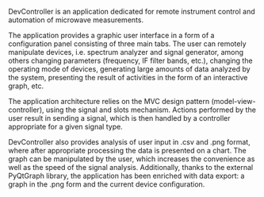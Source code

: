 DevController is an application dedicated for remote instrument control and automation of microwave measurements.

The application provides a graphic user interface in a form of a configuration panel consisting of three main tabs. The user can remotely manipulate devices, i.e. spectrum analyzer and signal generator, among others changing parameters (frequency, IF filter bands, etc.), changing the operating mode of devices, generating large amounts of data analyzed by the system, presenting the result of activities in the form of an interactive graph, etc.

The application architecture relies on the MVC design pattern (model-view-controller), using the signal and slots mechanism. Actions performed by the user result in sending a signal, which is then handled by a controller appropriate for a given signal type.

DevController also provides analysis of user input in .csv and .png format, where after appropriate processing the data is presented on a chart. The graph can be manipulated by the user, which increases the convenience as well as the speed of the signal analysis. Additionally, thanks to the external PyQtGraph library, the application has been enriched with data export: a graph in the .png form and the current device configuration.
